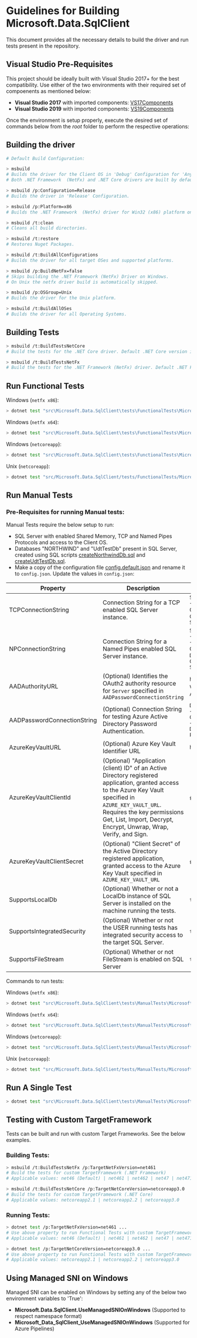 # Guidelines for Building Microsoft.Data.SqlClient

This document provides all the necessary details to build the driver and run tests present in the repository.

## Visual Studio Pre-Requisites

This project should be ideally built with Visual Studio 2017+ for the best compatibility. Use either of the two environments with their required set of compoenents as mentioned below:
- **Visual Studio 2017** with imported components: [VS17Components](/tools/vsconfig/VS17Components.vsconfig)
- **Visual Studio 2019** with imported components: [VS19Components](/tools/vsconfig/VS19Components.vsconfig)

Once the environment is setup properly, execute the desired set of commands below from the _root_ folder to perform the respective operations:

## Building the driver

```bash
# Default Build Configuration:

> msbuild
# Builds the driver for the Client OS in 'Debug' Configuration for 'AnyCPU' platform.
# Both .NET Framework  (NetFx) and .NET Core drivers are built by default (as supported by Client OS).
```

```bash
> msbuild /p:Configuration=Release
# Builds the driver in 'Release' Configuration.
```

```bash
> msbuild /p:Platform=x86
# Builds the .NET Framework  (NetFx) driver for Win32 (x86) platform on Windows.
```

```bash
> msbuild /t:clean
# Cleans all build directories.
```

```bash
> msbuild /t:restore
# Restores Nuget Packages.
```

```bash
> msbuild /t:BuildAllConfigurations
# Builds the driver for all target OSes and supported platforms.
```

```bash
> msbuild /p:BuildNetFx=false
# Skips building the .NET Framework (NetFx) Driver on Windows.
# On Unix the netfx driver build is automatically skipped.
```

```bash
> msbuild /p:OSGroup=Unix
# Builds the driver for the Unix platform.
```

```bash
> msbuild /t:BuildAllOSes
# Builds the driver for all Operating Systems.
```

## Building Tests

```bash
> msbuild /t:BuildTestsNetCore
# Build the tests for the .NET Core driver. Default .NET Core version is 2.1.
```

```bash
> msbuild /t:BuildTestsNetFx
# Build the tests for the .NET Framework (NetFx) driver. Default .NET Framework version is 4.6.
```

## Run Functional Tests

Windows (`netfx x86`):  
```bash
> dotnet test "src\Microsoft.Data.SqlClient\tests\FunctionalTests\Microsoft.Data.SqlClient.Tests.csproj" /p:Platform="Win32" /p:Configuration="Release" /p:TestTargetOS="Windowsnetfx" --no-build -v n --filter "category!=nonnetfxtests&category!=failing&category!=nonwindowstests"
```

Windows (`netfx x64`):  
```bash
> dotnet test "src\Microsoft.Data.SqlClient\tests\FunctionalTests\Microsoft.Data.SqlClient.Tests.csproj" /p:Platform="x64" /p:Configuration="Release" /p:TestTargetOS="Windowsnetfx" --no-build -v n --filter "category!=nonnetfxtests&category!=failing&category!=nonwindowstests"
```

Windows (`netcoreapp`):  
```bash
> dotnet test "src\Microsoft.Data.SqlClient\tests\FunctionalTests\Microsoft.Data.SqlClient.Tests.csproj" /p:Platform="AnyCPU" /p:Configuration="Release" /p:TestTargetOS="Windowsnetcoreapp" --no-build -v n --filter "category!=nonnetcoreapptests&category!=failing&category!=nonwindowstests"
```

Unix (`netcoreapp`):  
```bash
> dotnet test "src/Microsoft.Data.SqlClient/tests/FunctionalTests/Microsoft.Data.SqlClient.Tests.csproj" /p:Platform="AnyCPU" /p:Configuration="Release" /p:TestTargetOS="Unixnetcoreapp" --no-build -v n --filter "category!=nonnetcoreapptests&category!=failing&category!=nonlinuxtests&category!=nonuaptests"
```

## Run Manual Tests

### Pre-Requisites for running Manual tests:
Manual Tests require the below setup to run:
* SQL Server with enabled Shared Memory, TCP and Named Pipes Protocols and access to the Client OS.
* Databases "NORTHWIND" and "UdtTestDb" present in SQL Server, created using SQL scripts [createNorthwindDb.sql](tools\testsql\createNorthwindDb.sql) and [createUdtTestDb.sql](tools\testsql\createUdtTestDb.sql).
* Make a copy of the configuration file [config.default.json](src\Microsoft.Data.SqlClient\tests\ManualTests\config.default.json) and rename it to `config.json`. Update the values in `config.json`:

|Property|Description|Value|
|------|--------|-------------------|
|TCPConnectionString | Connection String for a TCP enabled SQL Server instance. | `Server={servername};Database={Database_Name};Trusted_Connection=True;` <br/> OR `Data Source={servername};Initial Catalog={Database_Name};Integrated Security=True;`|
|NPConnectionString | Connection String for a Named Pipes enabled SQL Server instance.| `Server=\\{servername}\pipe\sql\query;Database={Database_Name};Trusted_Connection=True;` <br/> OR <br/> `Data Source=np:{servername};Initial Catalog={Database_Name};Integrated Security=True;`|
|AADAuthorityURL | (Optional) Identifies the OAuth2 authority resource for `Server` specified in `AADPasswordConnectionString` | `https://login.windows.net/<tenant>`, where `<tenant>` is the tenant ID of the Azure Active Directory (Azure AD) tenant |
|AADPasswordConnectionString | (Optional) Connection String for testing Azure Active Directory Password Authentication. | `Data Source={server.database.windows.net}; Initial Catalog={Azure_DB_Name};Authentication=Active Directory Password; User ID={AAD_User}; Password={AAD_User_Password};`|
|AzureKeyVaultURL | (Optional) Azure Key Vault Identifier URL | `https://{keyvaultname}.vault.azure.net/` |
|AzureKeyVaultClientId | (Optional) "Application (client) ID" of an Active Directory registered application, granted access to the Azure Key Vault specified in `AZURE_KEY_VAULT_URL`. Requires the key permissions Get, List, Import, Decrypt, Encrypt, Unwrap, Wrap, Verify, and Sign. | _{Client Application ID}_ |
|AzureKeyVaultClientSecret | (Optional) "Client Secret" of the Active Directory registered application, granted access to the Azure Key Vault specified in `AZURE_KEY_VAULT_URL` | _{Client Application Secret}_ |
|SupportsLocalDb | (Optional) Whether or not a LocalDb instance of SQL Server is installed on the machine running the tests. |`true` OR `false`|
|SupportsIntegratedSecurity | (Optional) Whether or not the USER running tests has integrated security access to the target SQL Server.| `true` OR `false`|
|SupportsFileStream | (Optional) Whether or not FileStream is enabled on SQL Server| `true` OR `false`|

Commands to run tests:

Windows (`netfx x86`):  
```bash
> dotnet test "src\Microsoft.Data.SqlClient\tests\ManualTests\Microsoft.Data.SqlClient.ManualTesting.Tests.csproj" /p:Platform="Win32" /p:Configuration="Release" /p:TestTargetOS="Windowsnetfx" --no-build -v n --filter "category!=nonnetfxtests&category!=failing&category!=nonwindowstests"
```

Windows (`netfx x64`):  
```bash
> dotnet test "src\Microsoft.Data.SqlClient\tests\ManualTests\Microsoft.Data.SqlClient.ManualTesting.Tests.csproj" /p:Platform="x64" /p:Configuration="Release" /p:TestTargetOS="Windowsnetfx" --no-build -v n --filter "category!=nonnetfxtests&category!=failing&category!=nonwindowstests"
```

Windows (`netcoreapp`):  
```bash
> dotnet test "src\Microsoft.Data.SqlClient\tests\ManualTests\Microsoft.Data.SqlClient.ManualTesting.Tests.csproj" /p:Platform="AnyCPU" /p:Configuration="Release" /p:TestTargetOS="Windowsnetcoreapp" --no-build -v n --filter "category!=nonnetcoreapptests&category!=failing&category!=nonwindowstests"
```

Unix (`netcoreapp`):  
```bash
> dotnet test "src/Microsoft.Data.SqlClient/tests/ManualTests/Microsoft.Data.SqlClient.ManualTesting.Tests.csproj" /p:Platform="AnyCPU" /p:Configuration="Release" /p:TestTargetOS="Unixnetcoreapp" --no-build -v n --filter "category!=nonnetcoreapptests&category!=failing&category!=nonlinuxtests&category!=nonuaptests"
```

## Run A Single Test
```bash
> dotnet test "src\Microsoft.Data.SqlClient\tests\ManualTests\Microsoft.Data.SqlClient.ManualTesting.Tests.csproj" /p:Platform="AnyCPU" /p:Configuration="Debug" /p:TestTargetOS="Windowsnetcoreapp" --no-build -v n --filter "FullyQualifiedName=Microsoft.Data.SqlClient.ManualTesting.Tests.AlwaysEncrypted.CspProviderExt.TestKeysFromCertificatesCreatedWithMultipleCryptoProviders"
```

## Testing with Custom TargetFramework

Tests can be built and run with custom Target Frameworks. See the below examples.

### Building Tests:

```bash
> msbuild /t:BuildTestsNetFx /p:TargetNetFxVersion=net461
# Build the tests for custom TargetFramework (.NET Framework)
# Applicable values: net46 (Default) | net461 | net462 | net47 | net471  net472 | net48
```

```bash
> msbuild /t:BuildTestsNetCore /p:TargetNetCoreVersion=netcoreapp3.0
# Build the tests for custom TargetFramework (.NET Core)
# Applicable values: netcoreapp2.1 | netcoreapp2.2 | netcoreapp3.0
```

### Running Tests:

```bash
> dotnet test /p:TargetNetFxVersion=net461 ...
# Use above property to run Functional Tests with custom TargetFramework (.NET Framework)
# Applicable values: net46 (Default) | net461 | net462 | net47 | net471  net472 | net48

> dotnet test /p:TargetNetCoreVersion=netcoreapp3.0 ...
# Use above property to run Functional Tests with custom TargetFramework (.NET Core)
# Applicable values: netcoreapp2.1 | netcoreapp2.2 | netcoreapp3.0
```

## Using Managed SNI on Windows

Managed SNI can be enabled on Windows by setting any of the below two environment variables to 'True':

- **Microsoft.Data.SqlClient.UseManagedSNIOnWindows** (Supported to respect namespace format)
- **Microsoft_Data_SqlClient_UseManagedSNIOnWindows** (Supported for Azure Pipelines)
